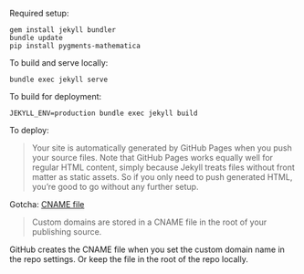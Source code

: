 Required setup:

```shell script
gem install jekyll bundler
bundle update
pip install pygments-mathematica

```

To build and serve locally:
```shell script
bundle exec jekyll serve
```

To build for deployment:
```shell script
JEKYLL_ENV=production bundle exec jekyll build
```

To deploy:

> Your site is automatically generated by GitHub Pages when you push your source files. Note that GitHub Pages works equally well for regular HTML content, simply because Jekyll treats files without front matter as static assets. So if you only need to push generated HTML, you’re good to go without any further setup.

Gotcha: [CNAME file](https://docs.github.com/en/github/working-with-github-pages/troubleshooting-custom-domains-and-github-pages#cname-errors)

> Custom domains are stored in a CNAME file in the root of your publishing source.

GitHub creates the CNAME file when you set the custom domain name in the repo settings. Or keep the file in the root of the repo locally.
